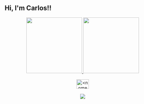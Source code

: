 ## Hi, I'm Carlos!!
<div align="center">
  <a href="https://github.com/kaduard0">
  <img height="180em" src="https://github-readme-stats.vercel.app/api?username=kaduard0&show_icons=true&theme=dracula&include_all_commits=true&count_private=true"/>
  <img height="180em" src="https://github-readme-stats.vercel.app/api/top-langs/?username=kaduard0&layout=compact&langs_count=7&theme=dracula"/>
</div>

<div align="center" style="display: inline_block"><br>
  <img align="center" alt="<nome alternativo>" height="30" width="40" src="<endereço da imagem>">
 </div>
<div align="center" style="display: inline_block"><br> 
   <a href="<endereço do insta>" target="_blank"><img src="https://img.shields.io/badge/-Instagram-%23E4405F?style=for-the-badge&logo=instagram&logoColor=white" target="_blank"></a>
</div>
